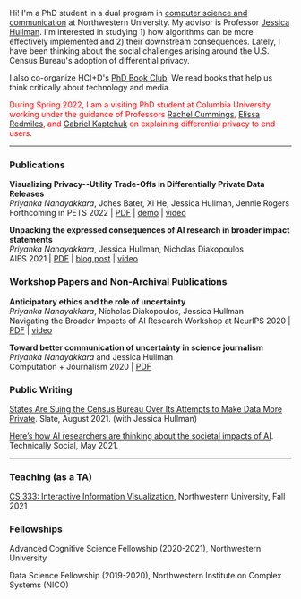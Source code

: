 Hi! I'm a PhD student in a dual program in [computer science and communication](https://tsb.northwestern.edu/ "https://tsb.northwestern.edu/") at Northwestern University. My advisor is Professor [Jessica Hullman](http://users.eecs.northwestern.edu/~jhullman/). I'm interested in studying 1) how algorithms can be more effectively implemented and 2) their downstream consequences. Lately, I have been thinking about the social challenges arising around the U.S. Census Bureau's adoption of differential privacy.

I also co-organize HCI+D's [PhD Book Club](https://hci.northwestern.edu/news-events/phd-book-club.html). We read books that help us think critically about technology and media.

<span style="color:red">During Spring 2022, I am a visiting PhD student at Columbia University working under the guidance of Professors [Rachel Cummings](https://www.engineering.columbia.edu/faculty/rachel-cummings), [Elissa Redmiles](https://elissaredmiles.com/), and [Gabriel Kaptchuk](https://cs-people.bu.edu/kaptchuk/) on explaining differential privacy to end users.</span>

---
 
### Publications
**Visualizing Privacy--Utility Trade-Offs in Differentially Private Data Releases**\
_Priyanka Nanayakkara_, Johes Bater, Xi He, Jessica Hullman, Jennie Rogers\
Forthcoming in PETS 2022 | [PDF](https://petsymposium.org/2022/files/papers/issue2/popets-2022-0058.pdf) | [demo](https://priyakalot.github.io/ViP-demo/) | [video](https://youtu.be/2uNLBFg23VI?t=2229)

**Unpacking the expressed consequences of AI research in broader impact statements**\
_Priyanka Nanayakkara_, Jessica Hullman, Nicholas Diakopoulos\
AIES 2021 | [PDF](https://arxiv.org/pdf/2105.04760.pdf) | [blog post](https://medium.com/technically-social/heres-how-ai-researchers-are-thinking-about-the-societal-impacts-of-ai-b82fc3f29b4d) | [video](https://slideslive.com/38956125/unpacking-the-expressed-consequences-of-ai-research-in-broader-impact-statements)

### Workshop Papers and Non-Archival Publications
**Anticipatory ethics and the role of uncertainty**\
_Priyanka Nanayakkara_, Nicholas Diakopoulos, Jessica Hullman\
Navigating the Broader Impacts of AI Research Workshop at NeurIPS 2020 | [PDF](https://arxiv.org/pdf/2011.13170.pdf) | [video](https://slideslive.com/38941958/anticipatory-ethics-and-the-role-of-uncertainty)

**Toward better communication of uncertainty in science journalism**\
_Priyanka Nanayakkara_ and Jessica Hullman\
Computation + Journalism 2020 | [PDF](https://cpb-us-w2.wpmucdn.com/sites.northeastern.edu/dist/0/367/files/2020/02/CJ_2020_paper_46.pdf)

### Public Writing
[States Are Suing the Census Bureau Over Its Attempts to Make Data More Private](https://slate.com/technology/2021/08/census-bureau-differential-privacy-lawsuit.html). Slate, August 2021. (with Jessica Hullman)

[Here’s how AI researchers are thinking about the societal impacts of AI](https://medium.com/technically-social/heres-how-ai-researchers-are-thinking-about-the-societal-impacts-of-ai-b82fc3f29b4d). Technically Social, May 2021.

---

### Teaching (as a TA)
[CS 333: Interactive Information Visualization](https://www.mccormick.northwestern.edu/computer-science/academics/courses/descriptions/333.html), Northwestern University, Fall 2021

### Fellowships
Advanced Cognitive Science Fellowship (2020-2021), Northwestern University

Data Science Fellowship (2019-2020), Northwestern Institute on Complex Systems (NICO)

<br/><br/>







